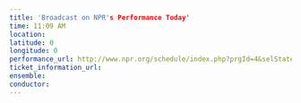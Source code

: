 ```yaml
---
title: 'Broadcast on NPR's Performance Today'
time: 11:09 AM
location: 
latitude: 0
longitude: 0
performance_url: http://www.npr.org/schedule/index.php?prgId=4&selStates=NY&showNav=1
ticket_information_url: 
ensemble: 
conductor: 
---
```

